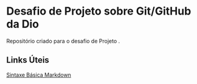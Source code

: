 # Desafio de Projeto sobre Git/GitHub da Dio
Repositório  criado para o desafio de Projeto .

## Links Úteis
[ Sintaxe Básica Markdown](https://www.markdownguide.org/basic-syntax/)
